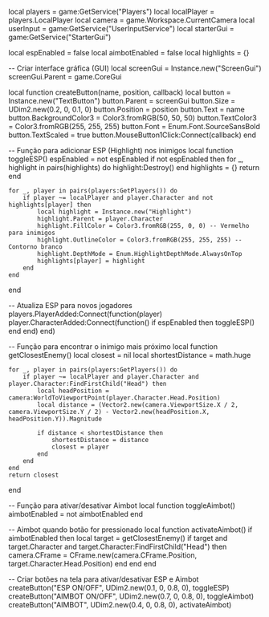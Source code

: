 local players = game:GetService("Players")
local localPlayer = players.LocalPlayer
local camera = game.Workspace.CurrentCamera
local userInput = game:GetService("UserInputService")
local starterGui = game:GetService("StarterGui")

local espEnabled = false
local aimbotEnabled = false
local highlights = {}

-- Criar interface gráfica (GUI)
local screenGui = Instance.new("ScreenGui")
screenGui.Parent = game.CoreGui

local function createButton(name, position, callback)
    local button = Instance.new("TextButton")
    button.Parent = screenGui
    button.Size = UDim2.new(0.2, 0, 0.1, 0)
    button.Position = position
    button.Text = name
    button.BackgroundColor3 = Color3.fromRGB(50, 50, 50)
    button.TextColor3 = Color3.fromRGB(255, 255, 255)
    button.Font = Enum.Font.SourceSansBold
    button.TextScaled = true
    button.MouseButton1Click:Connect(callback)
end

-- Função para adicionar ESP (Highlight) nos inimigos
local function toggleESP()
    espEnabled = not espEnabled
    if not espEnabled then
        for _, highlight in pairs(highlights) do
            highlight:Destroy()
        end
        highlights = {}
        return
    end
    
    for _, player in pairs(players:GetPlayers()) do
        if player ~= localPlayer and player.Character and not highlights[player] then
            local highlight = Instance.new("Highlight")
            highlight.Parent = player.Character
            highlight.FillColor = Color3.fromRGB(255, 0, 0) -- Vermelho para inimigos
            highlight.OutlineColor = Color3.fromRGB(255, 255, 255) -- Contorno branco
            highlight.DepthMode = Enum.HighlightDepthMode.AlwaysOnTop
            highlights[player] = highlight
        end
    end
end

-- Atualiza ESP para novos jogadores
players.PlayerAdded:Connect(function(player)
    player.CharacterAdded:Connect(function()
        if espEnabled then
            toggleESP()
        end
    end)
end)

-- Função para encontrar o inimigo mais próximo
local function getClosestEnemy()
    local closest = nil
    local shortestDistance = math.huge

    for _, player in pairs(players:GetPlayers()) do
        if player ~= localPlayer and player.Character and player.Character:FindFirstChild("Head") then
            local headPosition = camera:WorldToViewportPoint(player.Character.Head.Position)
            local distance = (Vector2.new(camera.ViewportSize.X / 2, camera.ViewportSize.Y / 2) - Vector2.new(headPosition.X, headPosition.Y)).Magnitude

            if distance < shortestDistance then
                shortestDistance = distance
                closest = player
            end
        end
    end
    return closest
end

-- Função para ativar/desativar Aimbot
local function toggleAimbot()
    aimbotEnabled = not aimbotEnabled
end

-- Aimbot quando botão for pressionado
local function activateAimbot()
    if aimbotEnabled then
        local target = getClosestEnemy()
        if target and target.Character and target.Character:FindFirstChild("Head") then
            camera.CFrame = CFrame.new(camera.CFrame.Position, target.Character.Head.Position)
        end
    end
end

-- Criar botões na tela para ativar/desativar ESP e Aimbot
createButton("ESP ON/OFF", UDim2.new(0.1, 0, 0.8, 0), toggleESP)
createButton("AIMBOT ON/OFF", UDim2.new(0.7, 0, 0.8, 0), toggleAimbot)
createButton("AIMBOT", UDim2.new(0.4, 0, 0.8, 0), activateAimbot)
